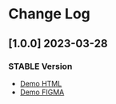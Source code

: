 # Change Log

## [1.0.0] 2023-03-28
### STABLE Version

- [Demo HTML](https://nextjs-tourist-house.onrender.com)
- [Demo FIGMA](https://bit.ly/figma-tourist-house-mountain) 

